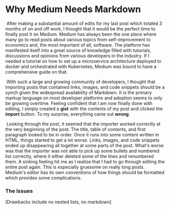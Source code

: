 # Why Medium Needs Markdown

​	After making a substantial amount of edits for my last post which totaled 3 months of on and off work, I thought that it would be the perfect time to finally post it on Medium. Medium has always been the one place where many go to read posts about various topics from self-improvement to economics and, the most important of all, software. The platform has manifested itself into a great source of knowledge filled with tutorials, discussions and opinions from various developers in the industry. If I needed a tutorial on how to set up a microservice architecture deployed to docker and orchestrated with Kubernetes, Medium was bound to have a comprehensive guide on that.

​	With such a large and growing community of developers, I thought that importing posts that contained links, images, and code snippets should be a synch given the widespread availability of Markdown. It is the primary markup language on most developer platforms and adoption seems to only be growing overtime. Feeling confident that I am now finally done with editing, I simply created a **gist** with the contents of my post and clicked the **import** button. To my surprise, everything  came out **wrong**.

​	Looking through the post, it seemed that the importer worked correctly at the very beginning of the post. The title, table of contents, and first paragraph looked to be in order. Once it runs into some content written in HTML, things started to get a lot worse.  Links, images, and code snippets ended up disappearing all together at some parts of the post. What's worse was that the importer was not able to pick up some bullets and numbered list correctly, where it either deleted some of the lines and renumbered them. A sinking feeling hit me as I realize that I had to go through editing the entire post again. This is especially gruesome on really long posts. Medium's editor has its own conventions of how things should be formatted which provides some complications.

### The Issues



[Drawbacks include no nested lists, no markdown]
